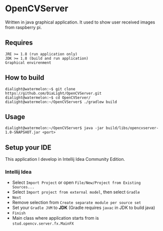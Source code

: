 # OpenCVServer
Written in java graphical application. It used to show user received images from raspberry pi.

## Requires
    JRE >= 1.8 (run application only)
    JDK >= 1.8 (build and run application)
    Graphical envirenment

## How to build
    dialight@watermelon:~$ git clone https://github.com/DiaLight/OpenCVServer.git
    dialight@watermelon:~$ cd OpenCVServer/
    dialight@watermelon:~/OpenCVServer$ ./gradlew build
    
## Usage
    dialight@watermelon:~/OpenCVServer$ java -jar build/libs/opencvserver-1.0-SNAPSHOT.jar <port>

## Setup your IDE

This application I develop in Intellij Idea Community Edition.

### Intellij Idea
* Select `Import Project` or open `File/New/Project from Existing Sources...`
* Select `Import project from external model`, then select `Gradle`
* `Next`
* Remove selection from `Create separate module per source set`
* Set your `Gradle JVM` to **JDK** (Gradle requires `javac` in JDK to build java)
* `Finish`
* Main class where application starts from is `stud.opencv.server.fx.MainFX`
